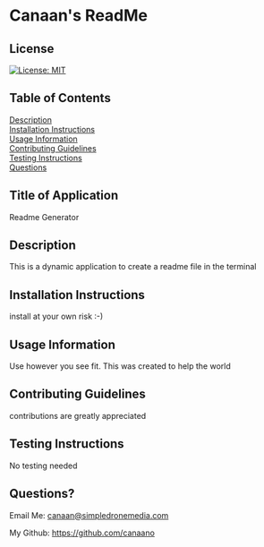 # Canaan's ReadMe

## License

[![License: MIT](https://img.shields.io/badge/License-MIT-yellow.svg)](https://opensource.org/licenses/MIT)

## Table of Contents

[Description](#description)<br />
[Installation Instructions](#installation-instructions)<br />
[Usage Information](#usage-information)<br />
[Contributing Guidelines](#contribution-guidelines)<br />
[Testing Instructions](#testing-instructions)<br />
[Questions](#questions)<br />

## Title of Application

Readme Generator

## Description

This is a dynamic application to create a readme file in the terminal

## Installation Instructions

install at your own risk :-)

## Usage Information

Use however you see fit. This was created to help the world

## Contributing Guidelines

contributions are greatly appreciated

## Testing Instructions

No testing needed

## Questions?

Email Me: canaan@simpledronemedia.com

My Github: https://github.com/canaano
